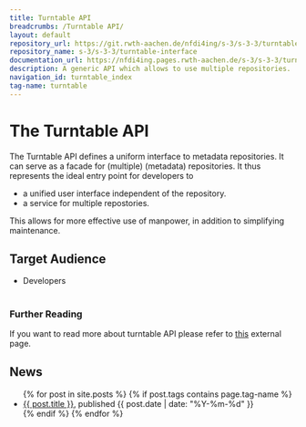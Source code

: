 ```yaml
---
title: Turntable API
breadcrumbs: /Turntable API/
layout: default
repository_url: https://git.rwth-aachen.de/nfdi4ing/s-3/s-3-3/turntable-interface
repository_name: s-3/s-3-3/turntable-interface
documentation_url: https://nfdi4ing.pages.rwth-aachen.de/s-3/s-3-3/turntable-interface/
description: A generic API which allows to use multiple repositories.
navigation_id: turntable_index
tag-name: turntable
---
```


# The Turntable API

The Turntable API defines a uniform interface to metadata repositories. It can serve as a
facade for (multiple) (metadata) repositories. It thus represents the ideal entry point
for developers to
- a unified user interface independent of the repository.
- a service for multiple repostories.

This allows for more effective use of manpower, in addition to simplifying maintenance.

## Target Audience
- Developers

<div class="flex flex-wrap -m-3 inset-5px">
        <div class="w-full sm:w-1/2 md:w-1/3 flex-col p-3">
            <h1 class="text-center"><i class="fa-solid fa-circle-question" aria-hidden="true"></i></h1>
            <h3 class="text-center">Further Reading</h3>
            <p>If you want to read more about turntable API please refer to 
            <a href="https://nfdi4ing.pages.rwth-aachen.de/s-3/s-3-3/turntable-interface/">this</a> external page.
            </p>
        </div>
</div>



## News

<ul>
  {% for post in site.posts %}
    {% if post.tags contains page.tag-name %}
      <li><a href="/webpage/{{ post.url }}">{{ post.title }}</a>, published {{ post.date | date: "%Y-%m-%d" }}</li>
    {% endif %}
  {% endfor %}
</ul>


